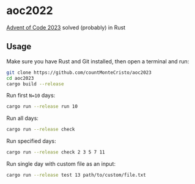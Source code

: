 # aoc2022
[Advent of Code 2023](https://adventofcode.com/2023) solved (probably) in Rust

Usage
-----

Make sure you have Rust and Git installed, then open a terminal and run:

```bash
git clone https://github.com/countMonteCristo/aoc2023
cd aoc2023
cargo build --release
```

Run first `N=10` days:
```bash
cargo run --release run 10
```

Run all days:
```bash
cargo run --release check
```

Run specified days:
```bash
cargo run --release check 2 3 5 7 11
```

Run single day with custom file as an input:
```bash
cargo run --release test 13 path/to/custom/file.txt
```
